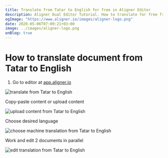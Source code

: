 ```yaml
---
title: Translate from Tatar to English for free in Aligner Editor
description: Aligner Dual Editor Tutorial. How to translate for free from Tatar to English. Aligner is multilingual document management platform. 
ogImage: "https://www.aligner.io/images/aligner-logo.png"
date: 2020-05-06T07:09:21+03:00
image: ../images/aligner-logo.png
onBlog: true
---
```


# How to translate document from Tatar to English

1. Go to editor at [app.aligner.io](https://app.aligner.io "Aligner App web page")

![translate from Tatar to English](../aligner-blank-editor.png "translate from Tatar to English")

Copy-paste content or upload content

![upload content from Tatar to English](../aligner-uploaded-document.png "upload content from Tatar to English")

Choose desired language

![choose machine translation from Tatar to English](../aligner-language-dropdown.png "choose machine translation from Tatar to English")

Work and edit 2 documents in parallel

![edit translation from Tatar to English](../aligner-double-sitded-editor.png "edit translation from Tatar to English")

